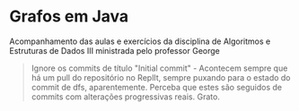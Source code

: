# Grafos em Java
Acompanhamento das aulas e exercícios da disciplina de Algoritmos e Estruturas de Dados III ministrada pelo professor George

> Ignore os commits de título "Initial commit" - Acontecem sempre que há um pull do repositório no ReplIt, sempre puxando para o estado do commit de dfs, aparentemente. 
Perceba que estes são seguidos de commits com alterações progressivas reais. Grato.
